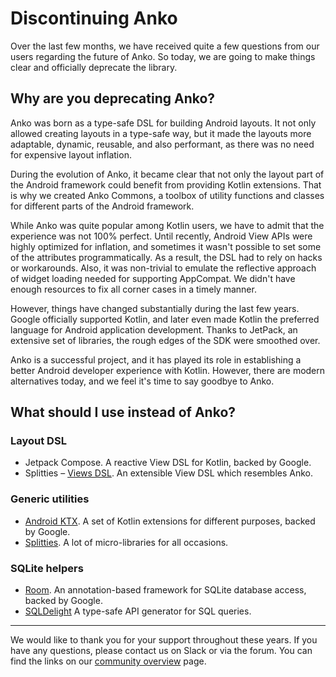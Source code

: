 # Discontinuing Anko

Over the last few months, we have received quite a few questions from our users regarding the future of Anko. So today, we are going to make things clear and officially deprecate the library.

## Why are you deprecating Anko?

Anko was born as a type-safe DSL for building Android layouts. It not only allowed creating layouts in a type-safe way, but it made the layouts more adaptable, dynamic, reusable, and also performant, as there was no need for expensive layout inflation.

During the evolution of Anko, it became clear that not only the layout part of the Android framework could benefit from providing Kotlin extensions. That is why we created Anko Commons, a toolbox of utility functions and classes for different parts of the Android framework.

While Anko was quite popular among Kotlin users, we have to admit that the experience was not 100% perfect. Until recently, Android View APIs were highly optimized for inflation, and sometimes it wasn't possible to set some of the attributes programmatically. As a result, the DSL had to rely on hacks or workarounds. Also, it was non-trivial to emulate the reflective approach of widget loading needed for supporting AppCompat. We didn't have enough resources to fix all corner cases in a timely manner.

However, things have changed substantially during the last few years. Google officially supported Kotlin, and later even made Kotlin the preferred language for Android application development. Thanks to JetPack, an extensive set of libraries, the rough edges of the SDK were smoothed over.

Anko is a successful project, and it has played its role in establishing a better Android developer experience with Kotlin. However, there are modern alternatives today, and we feel it's time to say goodbye to Anko.

## What should I use instead of Anko?

### Layout DSL
- Jetpack Compose. A reactive View DSL for Kotlin, backed by Google.
- Splitties – [Views DSL](https://github.com/LouisCAD/Splitties/tree/master/modules/views-dsl). An extensible View DSL which resembles Anko.
### Generic utilities
- [Android KTX](https://developer.android.com/kotlin/ktx). A set of Kotlin extensions for different purposes, backed by Google.
- [Splitties](https://github.com/LouisCAD/Splitties). A lot of micro-libraries for all occasions.
### SQLite helpers
- [Room](https://developer.android.com/topic/libraries/architecture/room). An annotation-based framework for SQLite database access, backed by Google.
- [SQLDelight](https://github.com/cashapp/sqldelight) A type-safe API generator for SQL queries.

* * *

We would like to thank you for your support throughout these years. If you have any questions, please contact us on Slack or via the forum. You can find the links on our [community overview](https://kotlinlang.org/community/) page.
